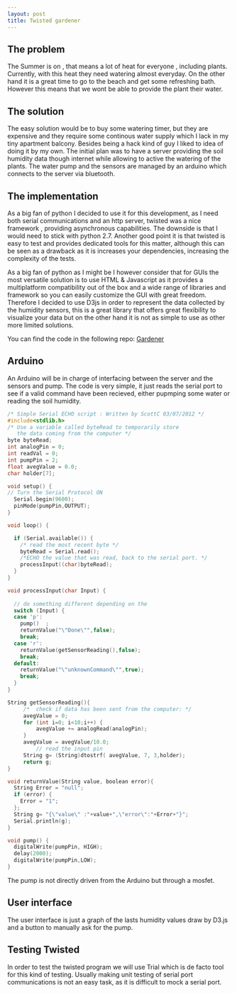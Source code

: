 ```yaml
---
layout: post
title: Twisted gardener
---
```


## The problem

The Summer is on , that means a lot of heat for everyone , including plants. Currently, with this heat they need watering almost everyday. On the other hand it is a great time to go to the beach and get some refreshing bath. However this means that we wont be able to provide the plant their water. 

## The solution

The easy solution would be to buy some watering timer, but they are expensive and they require some continous water supply which I lack in my tiny apartment balcony. Besides being a hack kind of guy I liked to idea of doing it by my own.
The initial plan was to have a server providing the soil humidity data though internet while allowing to active the watering of the plants. The water pump and the sensors are managed by an arduino which connects to the server via bluetooth.

## The implementation

As a big fan of python I decided to use it for this development, as I need both serial communications and an http server, twisted was a nice framework , providing asynchronous capabilities. The downside is that I would need to stick with python 2.7. Another good point it is that twisted is easy to test and provides dedicated tools for this matter, although this can be seen as a drawback as it is increases your dependencies, increasing the complexity of the tests.

As a big fan of python as I might be I however consider that for GUIs the most versatile solution is to use HTML & Javascript as it provides a multiplatform compatibility out of the box and a wide range of libraries and framework so you can easily customize the GUI with great freedom. Therefore I decided to use D3js in order to represent the data collected by the humidity sensors, this is a great library that offers great flexibility to visualize your data but on the other hand it is not as simple to use as other more limited solutions.

You can find the code in the following repo: [Gardener](https://github.com/rulonder/Gardener)

## Arduino

An Arduino will be in charge of interfacing between the server and the sensors and pump. The code is very simple, it just reads the serial port to see if a valid command have been recieved, either pupmping some water or reading the soil humidity.

~~~ c
/* Simple Serial ECHO script : Written by ScottC 03/07/2012 */
#include<stdlib.h>
/* Use a variable called byteRead to temporarily store
   the data coming from the computer */
byte byteRead;
int analogPin = 0;
int readVal = 0;
int pumpPin = 2;
float avegValue = 0.0;
char holder[7];

void setup() {                
// Turn the Serial Protocol ON
  Serial.begin(9600);
  pinMode(pumpPin,OUTPUT);
}

void loop() {

  if (Serial.available()) {
    /* read the most recent byte */
    byteRead = Serial.read();
    /*ECHO the value that was read, back to the serial port. */
    processInput((char)byteRead);
  }
}

void processInput(char Input) {
  
  // do something different depending on the 
  switch (Input) {
  case 'p': 
    pump()  ;
    returnValue("\"Done\"",false);
    break;
  case 'r':   
    returnValue(getSensorReading(),false);
    break;
  default:    
    returnValue("\"unknownCommand\"",true);
    break;
  } 
}

String getSensorReading(){
     /*  check if data has been sent from the computer: */
     avegValue = 0;
     for (int i=0; i<10;i++) {
         avegValue += analogRead(analogPin);
     }
     avegValue = avegValue/10.0;
         // read the input pin
     String g= (String)dtostrf( avegValue, 7, 3,holder);
     return g;
}

void returnValue(String value, boolean error){
  String Error = "null";
  if (error) {
    Error = "1";
  };
  String g= "{\"value\" :"+value+",\"error\":"+Error+"}";  
  Serial.println(g);
}

void pump() {
  digitalWrite(pumpPin, HIGH);
  delay(2000);
  digitalWrite(pumpPin,LOW); 
}

~~~

The pump is not directly driven from the Arduino but through a mosfet.

## User interface

The user interface is just a graph of the lasts humidity values draw by D3.js and a button to manually ask for the pump.

## Testing Twisted

In order to test the twisted program we will use Trial which is de facto tool for this kind of testing. Usually making unit testing of serial port communications is not an easy task, as it is difficult to mock a serial port.






